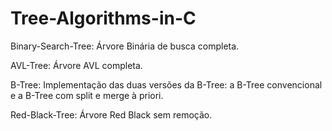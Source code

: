 # Tree-Algorithms-in-C

Binary-Search-Tree: Árvore Binária de busca completa.

AVL-Tree: Árvore AVL completa.

B-Tree: Implementação das duas versões da B-Tree: a B-Tree convencional e a B-Tree com split e merge à priori.

Red-Black-Tree: Árvore Red Black sem remoção.
